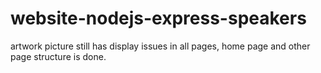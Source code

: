 # website-nodejs-express-speakers

artwork picture still has display issues in all pages, home page and other page structure is done.
